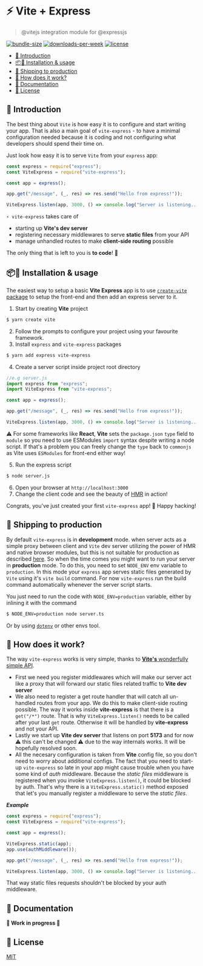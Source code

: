 # ⚡ Vite + Express
> @vitejs integration module for @expressjs

[![bundle-size](https://img.shields.io/bundlephobia/minzip/vite-express)](https://www.npmjs.org/package/vite-express)
[![downloads-per-week](https://img.shields.io/npm/dt/vite-express?color=red)](https://www.npmjs.org/package/vite-express)
[![license](https://img.shields.io/npm/l/vite-express?color=purple)](https://www.npmjs.org/package/vite-express)

- [💬 Introduction](#-introduction)
- [📦🔧 Installation \& usage](#-installation--usage)
- [🚚 Shipping to production](#-shipping-to-production)
- [🤔 How does it work?](#-how-does-it-work)
- [📝 Documentation](#-documentation)
- [🏦 License](#-license)

## 💬 Introduction

The best thing about `Vite` is how easy it is to configure and start writing your app. That is also a main goal of `vite-express` - to have a minimal configuration needed because it is coding and not configuring what developers should spend their time on.

Just look how easy it is to serve `Vite` from your `express` app:

```javascript
const express = require("express");
const ViteExpress = require("vite-express");

const app = express();

app.get("/message", (_, res) => res.send("Hello from express!"));

ViteExpress.listen(app, 3000, () => console.log("Server is listening..."));
```

`⚡ vite-express` takes care of 
- starting up **Vite's dev server**
- registering necessary middlewares to serve **static files** from your API
- manage unhandled routes to make **client-side routing** possible

The only thing that is left to you is **to code**! 🎉 

## 📦🔧 Installation & usage

The easiest way to setup a basic **Vite Express** app is to use [`create-vite` package](https://vitejs.dev/guide/#scaffolding-your-first-vite-project) to setup the front-end and then add an express server to it.

 1. Start by creating **Vite** project
```bash
$ yarn create vite
```
 2. Follow the prompts to configure your project using your favourite framework.
 3. Install `express` and `vite-express` packages 
```bash
$ yarn add express vite-express
```
 4. Create a server script inside project root directory
```javascript
//e.g server.js
import express from "express";
import ViteExpress from "vite-express";

const app = express();

app.get("/message", (_, res) => res.send("Hello from express!"));

ViteExpress.listen(app, 3000, () => console.log("Server is listening..."));
```
 ⚠️ For some frameworks like **React**, **Vite** sets the `package.json` `type` field to `module` so you need to use ESModules `import` syntax despite writing a node script. If that's a problem you can freely change the `type` back to `commonjs` as Vite uses `ESModules` for front-end either way!

 5. Run the express script
```bash
$ node server.js
```
 6. Open your browser at `http://localhost:3000`
 7. Change the client code and see the beauty of [HMR](https://vitejs.dev/guide/features.html#hot-module-replacement) in action!

Congrats, you've just created your first `vite-express` app! 🎉 Happy hacking!

## 🚚 Shipping to production
By default `vite-express` is in **development** mode. when server acts as a simple proxy between client and `Vite` dev server utilizing the power of HMR and native browser modules, but this is not suitable for production as described [here](https://vitejs.dev/guide/why.html#why-bundle-for-production). So when the time comes you might want to run your server in **production** mode. To do this, you need to set `NODE_ENV` env variable to `production`. In this mode your `express` app serves static files generated by `Vite` using it's `vite build` command. For now `vite-express` run the build command automatically whenever the server script starts.

You just need to run the code with `NODE_ENV=production` variable, either by inlining it with the command

```bash
$ NODE_ENV=production node server.ts
```

Or by using [`dotenv`](https://www.npmjs.com/package/dotenv) or other envs tool.

## 🤔 How does it work?

The way `vite-express` works is very simple, thanks to [**Vite's** wonderfully simple API](https://vitejs.dev/guide/api-javascript.html).
 - First we need you register middlewares which will make our server act like a proxy that will forward our static files related traffic to **Vite dev server**
 - We also need to register a get route handler that will catch all un-handled routes from your app. We do this to make client-side routing possible. The way it works inside **vite-express** is that there is a `get("/*")` route. That is why `ViteExpress.listen()` needs to be called after your last `get` route. Otherwise it will be handled by **vite-express** and not your API.
 - Lastly we start up **Vite dev server** that listens on port **5173** and for now ⚠️ this can't be changed ⚠️ due to the way internals works.  It will be hopefully resolved soon.
 - All the necesary configuration is taken from **Vite** config file, so you don't need to worry about additional configs. 
The fact that you need to start-up `vite-express` so late in your app might cause trouble when you have some kind of *auth* middleware. Because the *static files* middleware is registered when you invoke `ViteExpress.listen()`, it could be blocked by auth. That's why there is a `ViteExpress.static()` method exposed that let's you manually register a middleware to serve the *static files*.

***Example***
```javascript
const express = require("express");
const ViteExpress = require("vite-express");

const app = express();

ViteExpress.static(app);
app.use(authMiddleware());

app.get("/message", (_, res) => res.send("Hello from express!"));

ViteExpress.listen(app, 3000, () => console.log("Server is listening..."));
```
That way static files requests shouldn't be blocked by your auth middleware.
## 📝 Documentation

**🚧 Work in progress 🚧**

## 🏦 License

[MIT](LICENSE)
